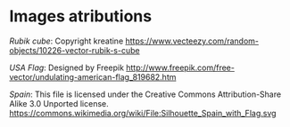 
Images atributions
==================

*Rubik cube*:
Copyright kreatine
https://www.vecteezy.com/random-objects/10226-vector-rubik-s-cube

*USA Flag*:
Designed by Freepik
http://www.freepik.com/free-vector/undulating-american-flag_819682.htm

*Spain*:
This file is licensed under the Creative Commons Attribution-Share Alike 3.0 Unported license.
https://commons.wikimedia.org/wiki/File:Silhouette_Spain_with_Flag.svg